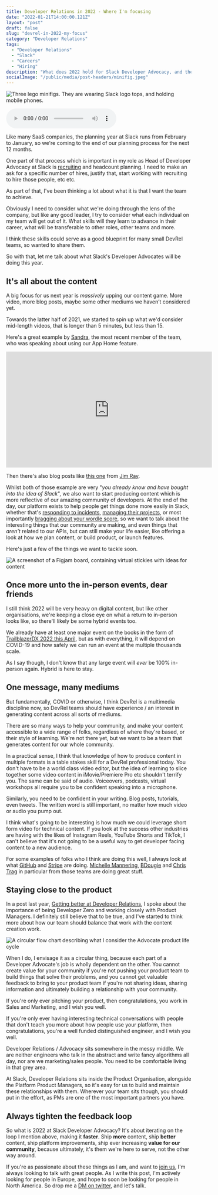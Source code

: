 ```yaml
---
title: Developer Relations in 2022 - Where I'm focusing
date: "2022-01-21T14:00:00.121Z"
layout: "post"
draft: false
slug: "devrel-in-2022-my-focus"
category: "Developer Relations"
tags:
  - "Developer Relations"
  - "Slack"
  - "Careers"
  - "Hiring"
description: "What does 2022 hold for Slack Developer Advocacy, and the industry in general? There's two big things I know my team will focus on."
socialImage: "/public/media/post-headers/minifig.jpeg"
---
```


![Three lego minifigs. They are wearing Slack logo tops, and holding mobile phones.](/public/media/post-headers/minifig.jpeg)

<audio controls src="https://anchor.fm/s/57ec5b10/podcast/play/47003930/https%3A%2F%2Fd3ctxlq1ktw2nl.cloudfront.net%2Fproduction%2Fexports%2F57ec5b10%2F47003930%2F421b7aea295e08fd43d87d61493aeb31.m4a" preload="metadata" onplay="logPlay('devrel-in-2022-my-focus')"></audio>

Like many SaaS companies, the planning year at Slack runs from February to January, so we're coming to the end of our planning process for the next 12 months.

One part of that process which is important in my role as Head of Developer Advocacy at Slack is [recruiting](https://slack.com/intl/en-ie/careers#openings) and headcount planning. I need to make an ask for a specific number of hires, justify that, start working with recruiting to hire those people, etc etc.

As part of that, I've been thinking a lot about what it is that I want the team to achieve.

Obviously I need to consider what we're doing through the lens of the company, but like any good leader, I try to consider what each individual on my team will get out of it. What skills will they learn to advance in their career, what will be transferable to other roles, other teams and more.

I think these skills could serve as a good blueprint for many small DevRel teams, so wanted to share them.

So with that, let me talk about what Slack's Developer Advocates will be doing this year. 

## It's all about the content

 A big focus for us next year is _massively_ upping our content game. More video, more blog posts, maybe some other mediums we haven’t considered yet.
 
 Towards the latter half of 2021, we started to spin up what we'd consider mid-length videos, that is longer than 5 minutes, but less than 15.

Here's a great example by [Sandra](https://twitter.com/s_illiv), the most recent member of the team, who was speaking about using our App Home feature.

<iframe width="560" height="315" src="https://www.youtube-nocookie.com/embed/wo2uyhk62eM" title="YouTube video player" frameborder="0" allow="accelerometer; autoplay; clipboard-write; encrypted-media; gyroscope; picture-in-picture" allowfullscreen></iframe>

Then there's also blog posts like [this one](https://slack.com/intl/en-ie/blog/developers/socket-to-me) from [Jim Ray](https://twitter.com/jimray).

Whilst both of those example are very "_you already know and have bought into the idea of Slack_", we also want to start producing content which is more reflective of our amazing community of developers. At the end of the day, our platform exists to help people get things done more easily in Slack, whether that's [responding to incidents](https://incident.io), [managing their projects](https://workstreams.ai), or most importantly [bragging about your wordle score](https://twitter.com/chrishutchinson/status/1484230130465751043?s=20), so we want to talk about the interesting things that our community are making, and even things that *aren't* related to our APIs, but can still make your life easier, like offering a look at how we plan content, or build product, or launch features.

Here's just a few of the things we want to tackle soon.

![A screenshot of a Figjam board, containing virtual stickies with ideas for content](/public/media/post-photos/devrelcontentplan.jpeg)

## Once more unto the in-person events, dear friends

I still think 2022 will be very heavy on digital content, but like other organisations, we're keeping a close eye on what a return to in-person looks like, so there'll likely be some hybrid events too.

We already have at least one major event on the books in the form of [TrailblazerDX 2022 this April](https://www.salesforce.com/form/event/tdx22-save-the-date/), but as with everything, it will depend on COVID-19 and how safely we can run an event at the multiple thousands scale.

As I say though, I don't know that any large event will _ever_ be 100% in-person again. Hybrid is here to stay.

## One message, many mediums

But fundamentally, COVID or otherwise, I think DevRel is a multimedia discipline now, so DevRel teams should have experience / an interest in generating content across all sorts of mediums.

There are so many ways to help your community, and make your content accessible to a wide range of folks, regardless of where they're based, or their style of learning. We're not there yet, but we want to be a team that generates content for our whole community.

In a practical sense, I think that knowledge of how to produce content in multiple formats is a table stakes skill for a DevRel professional today. You don't have to be a world class video editor, but the idea of learning to slice together some video content in iMovie/Premiere Pro etc shouldn't terrify you. The same can be said of audio. Voiceovers, podcasts, virtual workshops all require you to be confident speaking into a microphone.

Similarly, you need to be confident in your writing. Blog posts, tutorials, even tweets. The written word is still important, no matter how much video or audio you pump out.

I think what's going to be interesting is how much we could leverage short form video for technical content. If you look at the success other industries are having with the likes of Instagram Reels, YouTube Shorts and TikTok, I can't believe that it's not going to be a useful way to get developer facing content to a new audience.

For some examples of folks who I think are doing this well, I always look at what [GitHub](https://www.youtube.com/c/GitHub) and [Stripe](https://www.youtube.com/c/StripeDevelopers) are doing. [Michelle Mannering](https://twitter.com/MishManners), [BDougie](https://twitter.com/bdougieYO) and [Chris Trag](https://twitter.com/chris_trag) in particular from those teams are doing great stuff.

## Staying close to the product

In a post last year, [Getting better at Developer Relations](https://cdoyle.me/posts/2021/04/getting-better-at-devrel), I spoke about the importance of being Developer Zero and working closely with Product Managers. I definitely still believe that to be true, and I've started to think more about how our team should balance that work with the content creation work.

![A circular flow chart describing what I consider the Advocate product life cycle](/public/media/post-photos/content-and-feedback-cycle.jpg)

When I do, I envisage it as a circular thing, because each part of a Developer Advocate's job is wholly dependent on the other. You cannot create value for your community if you're not pushing your product team to build things that solve their problems, and you cannot get valuable feedback to bring to your product team if you're not sharing ideas, sharing information and ultimately building a relationship with your community.

If you're only ever pitching your product, then congratulations, you work in Sales and Marketing, and I wish you well.

If you're only ever having interesting technical conversations with people that don't teach you more about how people use your platform, then congratulations, you're a well funded distinguished engineer, and I wish you well.

Developer Relations / Advocacy sits somewhere in the messy middle. We are neither engineers who talk in the abstract and write fancy algorithms all day, nor are we marketing/sales people. You need to be comfortable living in that grey area. 

At Slack, Developer Relations sits inside the Product Organisation, alongside the Platform Product Managers, so it's easy for us to build and maintain these relationships with them. Wherever your team sits though, you should put in the effort, as PMs are one of the most important partners you have.

## Always tighten the feedback loop

So what is 2022 at Slack Developer Advocacy? It's about iterating on the loop I mention above, making it **faster**. Ship **more** content, ship **better** content, ship platform improvements, ship ever increasing **value for our community**, because ultimately, it's them we're here to serve, not the other way around.

If you're as passionate about these things as I am, and want to [join us](https://slack.com/intl/en-ie/careers#openings), I'm always looking to talk with great people. As I write this post, I'm actively looking for people in Europe, and hope to soon be looking for people in North America. So drop me a [DM on twitter](http://twitter.com/colmisainmdom), and let's talk.
